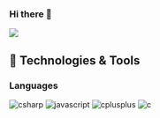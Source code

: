 ### Hi there 👋
![](https://komarev.com/ghpvc/?username=bersek-777&color=blueviolet)

## 🚀 Technologies & Tools
### Languages

![csharp](https://img.shields.io/badge/csharp-black?style=flat-square&logo=csharp&logoColor=purple)
![javascript](https://img.shields.io/badge/javascript-black?style=flat-square&logo=javascript)
![cplusplus](https://img.shields.io/badge/c++-black?style=flat-square&logo=cplusplus&logoColor=blue)
![c](https://img.shields.io/badge/c-black?style=flat-square&logo=cplusplus&logoColor=blue)
